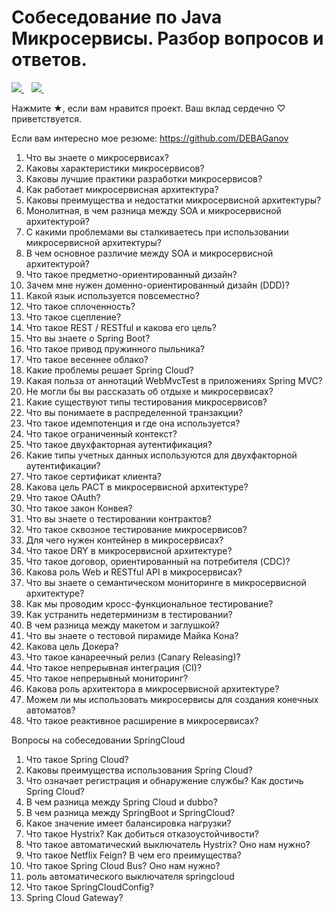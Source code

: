 # Cобеседование по Java Микросервисы. Разбор вопросов и ответов.


<a href="https://mc.yandex.ru/pixel/8711235002931986822?rnd=%aw_random%">
    <img src="https://mc.yandex.ru/pixel/8711235002931986822?rnd=%aw_random%" />
  </a>&nbsp;&nbsp;
<a href="https://mc.yandex.ru/watch/92801430">
    <img src="https://mc.yandex.ru/watch/92801430" />
  </a>&nbsp;&nbsp;


Нажмите ★, если вам нравится проект. Ваш вклад сердечно ♡ приветствуется.

Если вам интересно мое резюме: https://github.com/DEBAGanov



1. Что вы знаете о микросервисах?
3. Каковы характеристики микросервисов?
4. Каковы лучшие практики разработки микросервисов?
5. Как работает микросервисная архитектура?
6. Каковы преимущества и недостатки микросервисной архитектуры?
7. Монолитная, в чем разница между SOA и микросервисной архитектурой?
8. С какими проблемами вы сталкиваетесь при использовании микросервисной архитектуры?
9. В чем основное различие между SOA и микросервисной архитектурой?
10. Что такое предметно-ориентированный дизайн?
11. Зачем мне нужен доменно-ориентированный дизайн (DDD)?
12. Какой язык используется повсеместно?
13. Что такое сплоченность?
14. Что такое сцепление?
15. Что такое REST / RESTful и какова его цель?
16. Что вы знаете о Spring Boot?
17. Что такое привод пружинного пыльника?
18. Что такое весеннее облако?
19. Какие проблемы решает Spring Cloud?
21. Какая польза от аннотаций WebMvcTest в приложениях Spring MVC?
22. Не могли бы вы рассказать об отдыхе и микросервисах?
23. Какие существуют типы тестирования микросервисов?
24. Что вы понимаете в распределенной транзакции?
25. Что такое идемпотенция и где она используется?
26. Что такое ограниченный контекст?
27. Что такое двухфакторная аутентификация?
28. Какие типы учетных данных используются для двухфакторной аутентификации?
29. Что такое сертификат клиента?
30. Какова цель PACT в микросервисной архитектуре?
31. Что такое OAuth?
32. Что такое закон Конвея?
33. Что вы знаете о тестировании контрактов?
34. Что такое сквозное тестирование микросервисов?
35. Для чего нужен контейнер в микросервисах?
36. Что такое DRY в микросервисной архитектуре?
37. Что такое договор, ориентированный на потребителя (CDC)?
38. Какова роль Web и RESTful API в микросервисах?
39. Что вы знаете о семантическом мониторинге в микросервисной архитектуре?
40. Как мы проводим кросс-функциональное тестирование?
41. Как устранить недетерминизм в тестировании?
42. В чем разница между макетом и заглушкой?
43. Что вы знаете о тестовой пирамиде Майка Кона?
44. Какова цель Докера?
45. Что такое канареечный релиз (Canary Releasing)?
46. Что такое непрерывная интеграция (CI)?
47. Что такое непрерывный мониторинг?
48. Какова роль архитектора в микросервисной архитектуре?
49. Можем ли мы использовать микросервисы для создания конечных автоматов?
50. Что такое реактивное расширение в микросервисах?

Вопросы на собеседовании SpringCloud
1. Что такое Spring Cloud?
2. Каковы преимущества использования Spring Cloud?
3. Что означает регистрация и обнаружение службы? Как достичь Spring Cloud?
4. В чем разница между Spring Cloud и dubbo?
5. В чем разница между SpringBoot и SpringCloud?
6. Какое значение имеет балансировка нагрузки?
7. Что такое Hystrix? Как добиться отказоустойчивости?
8. Что такое автоматический выключатель Hystrix? Оно нам нужно?
9. Что такое Netflix Feign? В чем его преимущества?
10. Что такое Spring Cloud Bus? Оно нам нужно?
11. роль автоматического выключателя springcloud
12. Что такое SpringCloudConfig?
13. Spring Cloud Gateway?